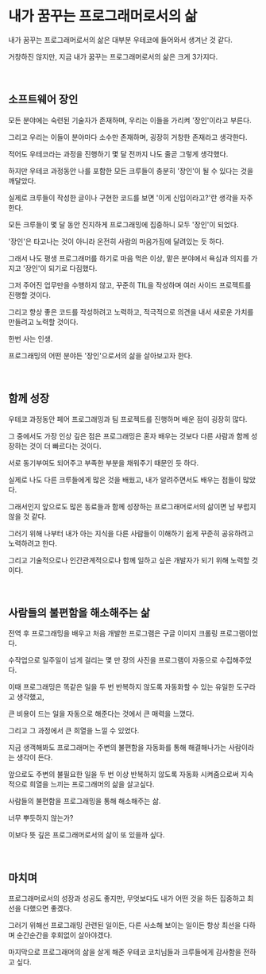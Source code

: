 # 내가 꿈꾸는 프로그래머로서의 삶

내가 꿈꾸는 프로그래머로서의 삶은 대부분 우테코에 들어와서 생겨난 것 같다.

거창하진 않지만, 지금 내가 꿈꾸는 프로그래머로서의 삶은 크게 3가지다.

<br>

## 소프트웨어 장인

모든 분야에는 숙련된 기술자가 존재하며, 우리는 이들을 가리켜 '장인'이라고 부른다.

그리고 우리는 이들이 분야마다 소수만 존재하며, 굉장히 거창한 존재라고 생각한다.

적어도 우테코라는 과정을 진행하기 몇 달 전까지 나도 줄곧 그렇게 생각했다.

하지만 우테코 과정동안 나를 포함한 모든 크루들이 충분히 '장인'이 될 수 있다는 것을 깨달았다.

실제로 크루들이 작성한 글이나 구현한 코드를 보면 '이게 신입이라고?'란 생각을 자주 한다.

모든 크루들이 몇 달 동안 진지하게 프로그래밍에 집중하니 모두 '장인'이 되었다.

'장인'은 타고나는 것이 아니라 온전히 사람의 마음가짐에 달려있는 듯 하다.

그래서 나도 평생 프로그래머를 하기로 마음 먹은 이상, 맡은 분야에서 욕심과 의지를 가지고 '장인'이 되기로 다짐했다.

그저 주어진 업무만을 수행하지 않고, 꾸준히 TIL을 작성하며 여러 사이드 프로젝트를 진행할 것이다.

그리고 항상 좋은 코드를 작성하려고 노력하고, 적극적으로 의견을 내서 새로운 가치를 만들려고 노력할 것이다.

한번 사는 인생.

프로그래밍의 어떤 분야든 '장인'으로서의 삶을 살아보고자 한다.

<br>

## 함께 성장

우테코 과정동안 페어 프로그래밍과 팀 프로젝트를 진행하며 배운 점이 굉장히 많다.

그 중에서도 가장 인상 깊은 점은 프로그래밍은 혼자 배우는 것보다 다른 사람과 함께 성장하는 것이 더 빠르다는 것이다.

서로 동기부여도 되어주고 부족한 부분을 채워주기 때문인 듯 하다.

실제로 나도 다른 크루들에게 많은 것을 배웠고, 내가 알려주면서도 배우는 점들이 많았다.

그래서인지 앞으로도 많은 동료들과 함께 성장하는 프로그래머로서의 삶이면 남 부럽지 않을 것 같다.

그러기 위해 나부터 내가 아는 지식을 다른 사람들이 이해하기 쉽게 꾸준히 공유하려고 노력하려고 한다.

그리고 기술적으로나 인간관계적으로나 함께 일하고 싶은 개발자가 되기 위해 노력할 것이다.

<br>

## 사람들의 불편함을 해소해주는 삶

전역 후 프로그래밍을 배우고 처음 개발한 프로그램은 구글 이미지 크롤링 프로그램이었다.

수작업으로 일주일이 넘게 걸리는 몇 만 장의 사진을 프로그램이 자동으로 수집해주었다.

이때 프로그래밍은 똑같은 일을 두 번 반복하지 않도록 자동화할 수 있는 유일한 도구라고 생각했고, 

큰 비용이 드는 일을 자동으로 해준다는 것에서 큰 매력을 느꼈다.

그리고 그 과정에서 큰 희열을 느낄 수 있었다.

지금 생객해봐도 프로그래머는 주변의 불편함을 자동화를 통해 해결해나가는 사람이라는 생각이 든다.

앞으로도 주변의 불필요한 일을 두 번 이상 반복하지 않도록 자동화 시켜줌으로써 지속적으로 희열을 느끼는 프로그래머의 삶을 살고싶다.

사람들의 불편함을 프로그래밍을 통해 해소해주는 삶.

너무 뿌듯하지 않는가?

이보다 뜻 깊은 프로그래머로서의 삶이 또 있을까 싶다.

<br>

## 마치며

프로그래머로서의 성장과 성공도 좋지만, 무엇보다도 내가 어떤 것을 하든 집중하고 최선을 다했으면 좋겠다.

그러기 위해선 프로그래밍 관련된 일이든, 다른 사소해 보이는 일이든 항상 최선을 다하며 순간순간을 후회없이 살아야겠다.

마지막으로 프로그래머의 삶을 살게 해준 우테코 코치님들과 크루들에게 감사함을 전하고 싶다.
